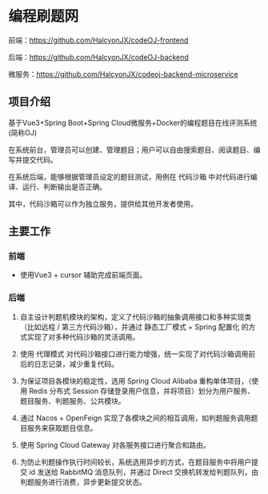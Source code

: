 # 编程刷题网
前端：https://github.com/HalcyonJX/codeOJ-frontend

后端：https://github.com/HalcyonJX/codeOJ-backend

微服务：https://github.com/HalcyonJX/codeoj-backend-microservice
## 项目介绍
基于Vue3+Spring Boot+Spring Cloud微服务+Docker的编程题目在线评测系统(简称OJ)

在系统前台，管理员可以创建、管理题目；用户可以自由搜索题目、阅读题目、编写并提交代码。

在系统后端，能够根据管理员设定的题目测试，用例在 代码沙箱 中对代码进行编译、运行、判断输出是否正确。

其中，代码沙箱可以作为独立服务，提供给其他开发者使用。

## 主要工作
### 前端
+ 使用Vue3 + cursor 辅助完成前端页面。

### 后端
1. 自主设计判题机模块的架构，定义了代码沙箱的抽象调用接口和多种实现类（比如远程 / 第三方代码沙箱），并通过 静态工厂模式 + Spring 配置化 的方式实现了对多种代码沙箱的灵活调用。

2. 使用 代理模式 对代码沙箱接口进行能力增强，统一实现了对代码沙箱调用前后的日志记录，减少重复代码。

3. 为保证项目各模块的稳定性，选用 Spring Cloud Alibaba 重构单体项目，（使用 Redis 分布式 Session 存储登录用户信息，并将项目）划分为用户服务、题目服务、判题服务、公共模块。

4. 通过 Nacos + OpenFeign 实现了各模块之间的相互调用，如判题服务调用题目服务来获取题目信息。

5. 使用 Spring Cloud Gateway 对各服务接口进行聚合和路由。

6. 为防止判题操作执行时间较长，系统选用异步的方式，在题目服务中将用户提交 id 发送给 RabbitMQ 消息队列，并通过 Direct 交换机转发给判题队列，由判题服务进行消费，异步更新提交状态。
